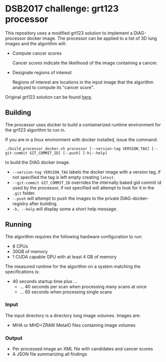 # DSB2017 challenge: grt123 processor

This repository uses a modified grt123 solution to implement a DIAG-processor docker image. The processor can be applied to a list of 3D lung images and the algorithm will:

* Compute cancer scores

    Cancer scores indicate the likelihood of the image containing a cancer.

* Designate regions of interest

    Regions of interest are locations in the input image that the algorithm analyzed to compute its "cancer score".

Original grt123 solution can be found [here](https://github.com/lfz/DSB2017).

## Building

The processor uses docker to build a containerized runtime environment for the grt123 algorithm to run in. 

If you are in a linux environment with docker installed, issue the command:

```
./build_processor_docker.sh processor [--version-tag VERSION_TAG] [--git-commit GIT_COMMIT_ID] [--push] [-h|--help]
```

to build the DIAG docker image.

* `--version-tag VERSION_TAG` labels the docker image with a version tag, if not specified the tag is left empty creating `latest`.
* `--git-commit GIT_COMMIT_ID` overrides the internally baked gid commit id used by the processor, if not specified will attempt to look for it in the `.git` folder.
* `--push` will attempt to push the images to the private DIAG-docker-registry after building. 
* `-h, --help` will display some a short help message.


## Running

The algorithm requires the following hardware configuration to run:

- 8 CPUs
- 30GB of memory
- 1 CUDA capable GPU with at least 4 GB of memory

The measured runtime for the algorithm on a system matching the specifications is:

- 40 seconds startup time plus ...
    - ... 40 seconds per scan when processing many scans at once
    - ... 60 seconds when processing single scans

### Input

The input directory is a directory lung image volumes. Images are:

- MHA or MHD+ZRAW MetaIO files containing image volumes

### Output

- Per processed image an XML file with candidates and cancer scores
- A JSON file summarizing all findings
